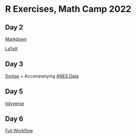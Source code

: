 # R Exercises, Math Camp 2022 

## Day 2 
[Markdown](MD_Exercise.Rmd)

[LaTeX](LaTeX_exercise.tex) 

## Day 3

[Syntax](Syntax_and_Functions.R) + Accompanying [ANES Data](ANES_2020.csv)

## Day 5

[tidyverse](tidyverse1.pptx)

## Day 6 

[Full Workflow](full-data-exercise.Rmd) 
